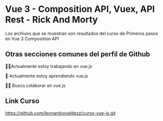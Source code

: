 
# Vue 3 - Composition API, Vuex, API Rest - Rick And Morty


Los archivos que se muestran son resultados del curso de Primeros pasos en Vue 3 Composition API


## Otras secciones comunes del perfil de Github
👩‍💻Actualmente estoy trabajando en vue.js

🧠 Actualmente estoy aprendiendo vue.js

👯‍♀️ Busco colaborar en vue.js

## Link Curso

https://github.com/leonardoovaldezz/curso-vue-js.git